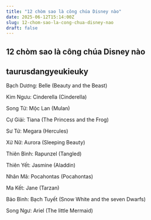 ```yaml
---
title: "12 chòm sao là công chúa Disney nào"
date: 2025-06-12T15:14:00Z
slug: 12-chom-sao-la-cong-chua-disney-nao
draft: false
---
```


## 12 chòm sao là công chúa Disney nào

## taurusdangyeukieuky

Bạch Dương: Belle (Beauty and the Beast)





Kim Ngưu: Cinderella (Cinderella)






Song Tử: Mộc Lan (Mulan)






Cự Giải: Tiana (The Princess and the Frog)





Sư Tử: Megara (Hercules)







Xử Nữ: Aurora (Sleeping Beauty)





Thiên Bình: Rapunzel (Tangled)





Thiên Yết: Jasmine (Aladdin)





Nhân Mã: Pocahontas (Pocahontas)





Ma Kết: Jane (Tarzan)





Bảo Bình: Bạch Tuyết (Snow White and the seven Dwarfs)





Song Ngư: Ariel (The little Mermaid)